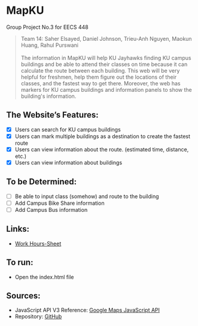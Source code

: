 # MapKU
Group Project No.3 for EECS 448 

><h>Team 14: Saher Elsayed, Daniel Johnson, Trieu-Anh Nguyen, Maokun Huang, Rahul Purswani<h>  
</br>The information in MapKU will help KU Jayhawks finding KU campus buildings and be able to attend their classes on time because it can calculate the route between each building. This web will be very helpful for freshmen, help them figure out the locations of their classes, and the fastest way to get there. Moreover, the web has markers for KU campus buildings and information panels to show the building's information.
  
## The Website’s Features:
- [x] Users can search for KU campus buildings</br>
- [x] Users can mark multiple buildings as a destination to create the fastest route </br>
- [x] Users can view information about the route. (estimated time, distance, etc.)</br>
- [x] Users can view information about buildings
## To be Determined:
- [ ] Be able to input class (somehow) and route to the building
- [ ] Add Campus Bike Share information
- [ ] Add Campus Bus information

## Links:
  - [Work Hours-Sheet](https://docs.google.com/spreadsheets/d/10vYHJi0r3QG4YEa_zGyJaf-fYmN1XxHtPdT_CvGnllA/edit#gid=0)
## To run:
  - Open the index.html file
## Sources:
- JavaScript API V3 Reference: [Google Maps JavaScript API](https://developers.google.com/maps/documentation/javascript/reference/map)
- Repository: [GitHub](https://github.com/DanielRJohnson/MapKU)
